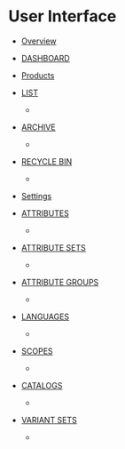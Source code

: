 # User Interface

- [Overview](01_Overview.md)

- [DASHBOARD](01a_Overview.md)


- [Products](02_Products.md)


- [LIST](02a_Products.md)
  - [](02a_Products.md#)


- [ARCHIVE](02b_Products.md)
  - [](02b_Products.md#)


- [RECYCLE BIN](02c_Products.md)
  - [](02c_Products.md#)




- [Settings](03_Settings.md)


- [ATTRIBUTES](03a_Settings.md)
  - [](03a_Settings.md#)
  

- [ATTRIBUTE SETS](03b_Settings.md)
  - [](03b_Settings.md#)


- [ATTRIBUTE GROUPS](03c_Settings.md)
  - [](03c_Settings.md#)


- [LANGUAGES](03d_Settings.md)
  - [](03d_Settings.md#)


- [SCOPES](03e_Settings.md)
  - [](03e_Settings.md#)


- [CATALOGS](03f_Settings.md)
  - [](03f_Settings.md#)


- [VARIANT SETS](03g_Settings.md)
  - [](03g_Settings.md#)

